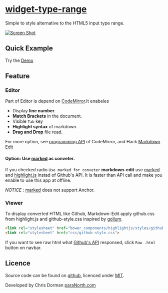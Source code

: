 # [widget-type-range](https://github.com/paraNorth/widget-type-range)

Simple to style alternative to the HTML5 input type range.<br>

[![Screen Shot](tree/master/docs/1.png)](https://github.com/paraNorth/widget-type-range/)

## Quick Example

Try the [Demo](https://paranorth.github.io/widget-type-range/docs/)<br>

## Feature
### Editor
Part of Editor is depend on [CodeMirror](http://codemirror.net/).It enabeles

* Display **line number**.
* **Match Brackets** in the document.
* Visible `Tab` key
* **Highlight syntax** of markdown.
* **Drag and Drop** file read.

For more option, see [programming API](http://codemirror.net/doc/manual.html) of CodeMirror, and Hack [Markdown Edit](http://github.com/georgeosddev/markdown-edit)


#### Option: Use [marked](https://github.com/chjj/marked) as conveter.
If you checked radio `Use marked for conveter` **markdown-edit** use [marked](https://github.com/chjj/marked)
and [highlight.js](http://softwaremaniacs.org/soft/highlight/en/) instad of Github's API.
It is faster than API call and make you enable to use this app at offline.

*NOTICE* : [marked](https://github.com/chjj/marked) does not support Anchor.

### Viewer
To display converted HTML like Github, Markdown-Edit apply github.css from highlight.js and github-style.css inspired by [gollum](https://github.com/gollum/gollum/blob/master/lib/gollum/public/gollum/css/template.css).

```html
<link rel="stylesheet" href="bower_components/highlightjs/styles/github.css">
<link rel="stylesheet" href="css/github-style.css">
```

If you want to see raw html what [Github's API](http://developer.github.com/v3/markdown/#render-a-markdown-document-in-raw-mode) responsed, click `Raw .html` button on navbar.


## Licence

Source code can be found on [github](https://github.com/paraNorth/widget-type-range), licenced under [MIT](http://opensource.org/licenses/mit-license.php).

Developed by Chris Dorman [paraNorth.com](https://paraNorth.com)

    
